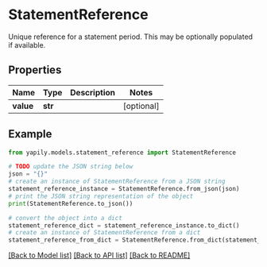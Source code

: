 # StatementReference

Unique reference for a statement period. This may be optionally populated if available.

## Properties

Name | Type | Description | Notes
------------ | ------------- | ------------- | -------------
**value** | **str** |  | [optional] 

## Example

```python
from yapily.models.statement_reference import StatementReference

# TODO update the JSON string below
json = "{}"
# create an instance of StatementReference from a JSON string
statement_reference_instance = StatementReference.from_json(json)
# print the JSON string representation of the object
print(StatementReference.to_json())

# convert the object into a dict
statement_reference_dict = statement_reference_instance.to_dict()
# create an instance of StatementReference from a dict
statement_reference_from_dict = StatementReference.from_dict(statement_reference_dict)
```
[[Back to Model list]](../README.md#documentation-for-models) [[Back to API list]](../README.md#documentation-for-api-endpoints) [[Back to README]](../README.md)


